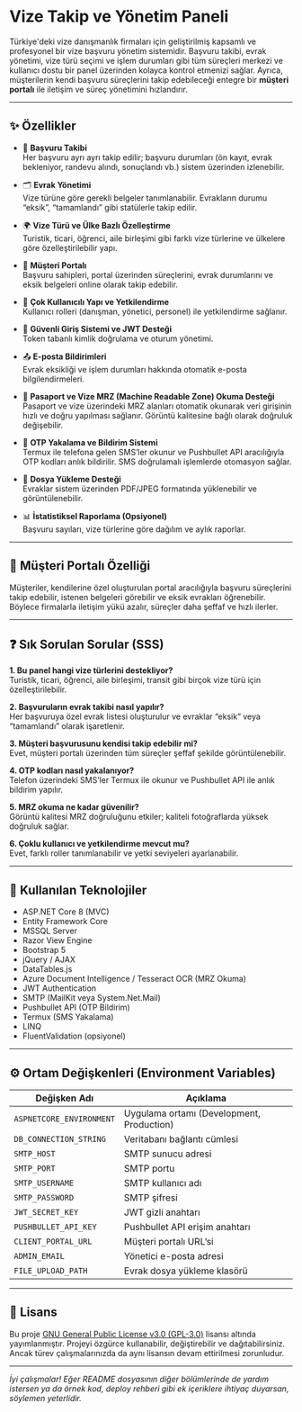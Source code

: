 # Vize Takip ve Yönetim Paneli

Türkiye'deki vize danışmanlık firmaları için geliştirilmiş kapsamlı ve profesyonel bir vize başvuru yönetim sistemidir. Başvuru takibi, evrak yönetimi, vize türü seçimi ve işlem durumları gibi tüm süreçleri merkezi ve kullanıcı dostu bir panel üzerinden kolayca kontrol etmenizi sağlar. Ayrıca, müşterilerin kendi başvuru süreçlerini takip edebileceği entegre bir **müşteri portalı** ile iletişim ve süreç yönetimini hızlandırır.

---

## ✨ Özellikler

- 📌 **Başvuru Takibi**  
  Her başvuru ayrı ayrı takip edilir; başvuru durumları (ön kayıt, evrak bekleniyor, randevu alındı, sonuçlandı vb.) sistem üzerinden izlenebilir.

- 🗂️ **Evrak Yönetimi**  
  Vize türüne göre gerekli belgeler tanımlanabilir. Evrakların durumu “eksik”, “tamamlandı” gibi statülerle takip edilir.

- 🌍 **Vize Türü ve Ülke Bazlı Özelleştirme**  
  Turistik, ticari, öğrenci, aile birleşimi gibi farklı vize türlerine ve ülkelere göre özelleştirilebilir yapı.

- 👤 **Müşteri Portalı**  
  Başvuru sahipleri, portal üzerinden süreçlerini, evrak durumlarını ve eksik belgeleri online olarak takip edebilir.

- 👥 **Çok Kullanıcılı Yapı ve Yetkilendirme**  
  Kullanıcı rolleri (danışman, yönetici, personel) ile yetkilendirme sağlanır.

- 🔐 **Güvenli Giriş Sistemi ve JWT Desteği**  
  Token tabanlı kimlik doğrulama ve oturum yönetimi.

- 📤 **E-posta Bildirimleri**  
  Evrak eksikliği ve işlem durumları hakkında otomatik e-posta bilgilendirmeleri.

- 🧾 **Pasaport ve Vize MRZ (Machine Readable Zone) Okuma Desteği**  
  Pasaport ve vize üzerindeki MRZ alanları otomatik okunarak veri girişinin hızlı ve doğru yapılması sağlanır. Görüntü kalitesine bağlı olarak doğruluk değişebilir.

- 🔐 **OTP Yakalama ve Bildirim Sistemi**  
  Termux ile telefona gelen SMS’ler okunur ve Pushbullet API aracılığıyla OTP kodları anlık bildirilir. SMS doğrulamalı işlemlerde otomasyon sağlar.

- 📁 **Dosya Yükleme Desteği**  
  Evraklar sistem üzerinden PDF/JPEG formatında yüklenebilir ve görüntülenebilir.

- 📊 **İstatistiksel Raporlama (Opsiyonel)**  
  Başvuru sayıları, vize türlerine göre dağılım ve aylık raporlar.

---

## 👤 Müşteri Portalı Özelliği

Müşteriler, kendilerine özel oluşturulan portal aracılığıyla başvuru süreçlerini takip edebilir, istenen belgeleri görebilir ve eksik evrakları öğrenebilir. Böylece firmalarla iletişim yükü azalır, süreçler daha şeffaf ve hızlı ilerler.

---

## ❓ Sık Sorulan Sorular (SSS)

**1. Bu panel hangi vize türlerini destekliyor?**  
Turistik, ticari, öğrenci, aile birleşimi, transit gibi birçok vize türü için özelleştirilebilir.

**2. Başvuruların evrak takibi nasıl yapılır?**  
Her başvuruya özel evrak listesi oluşturulur ve evraklar “eksik” veya “tamamlandı” olarak işaretlenir.

**3. Müşteri başvurusunu kendisi takip edebilir mi?**  
Evet, müşteri portalı üzerinden tüm süreçler şeffaf şekilde görüntülenebilir.

**4. OTP kodları nasıl yakalanıyor?**  
Telefon üzerindeki SMS’ler Termux ile okunur ve Pushbullet API ile anlık bildirim yapılır.

**5. MRZ okuma ne kadar güvenilir?**  
Görüntü kalitesi MRZ doğruluğunu etkiler; kaliteli fotoğraflarda yüksek doğruluk sağlar.

**6. Çoklu kullanıcı ve yetkilendirme mevcut mu?**  
Evet, farklı roller tanımlanabilir ve yetki seviyeleri ayarlanabilir.

---

## 🧱 Kullanılan Teknolojiler

- ASP.NET Core 8 (MVC)  
- Entity Framework Core  
- MSSQL Server  
- Razor View Engine  
- Bootstrap 5  
- jQuery / AJAX  
- DataTables.js  
- Azure Document Intelligence / Tesseract OCR (MRZ Okuma)  
- JWT Authentication  
- SMTP (MailKit veya System.Net.Mail)  
- Pushbullet API (OTP Bildirim)  
- Termux (SMS Yakalama)  
- LINQ  
- FluentValidation (opsiyonel)  

---

## ⚙️ Ortam Değişkenleri (Environment Variables)

| Değişken Adı             | Açıklama |
|--------------------------|----------|
| `ASPNETCORE_ENVIRONMENT` | Uygulama ortamı (Development, Production) |
| `DB_CONNECTION_STRING`   | Veritabanı bağlantı cümlesi |
| `SMTP_HOST`              | SMTP sunucu adresi |
| `SMTP_PORT`              | SMTP portu |
| `SMTP_USERNAME`          | SMTP kullanıcı adı |
| `SMTP_PASSWORD`          | SMTP şifresi |
| `JWT_SECRET_KEY`         | JWT gizli anahtarı |
| `PUSHBULLET_API_KEY`     | Pushbullet API erişim anahtarı |
| `CLIENT_PORTAL_URL`      | Müşteri portalı URL’si |
| `ADMIN_EMAIL`            | Yönetici e-posta adresi |
| `FILE_UPLOAD_PATH`       | Evrak dosya yükleme klasörü |

---

## 📄 Lisans

Bu proje [GNU General Public License v3.0 (GPL-3.0)](https://www.gnu.org/licenses/gpl-3.0.en.html) lisansı altında yayımlanmıştır. Projeyi özgürce kullanabilir, değiştirebilir ve dağıtabilirsiniz. Ancak türev çalışmalarınızda da aynı lisansın devam ettirilmesi zorunludur.

---

*İyi çalışmalar! Eğer README dosyasının diğer bölümlerinde de yardım istersen ya da örnek kod, deploy rehberi gibi ek içeriklere ihtiyaç duyarsan, söylemen yeterlidir.*
